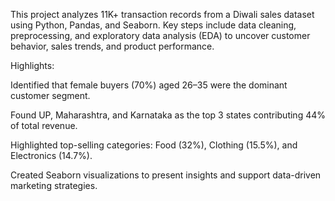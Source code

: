 This project analyzes 11K+ transaction records from a Diwali sales dataset using Python, Pandas, and Seaborn.
Key steps include data cleaning, preprocessing, and exploratory data analysis (EDA) to uncover customer behavior, sales trends, and product performance.

Highlights:

Identified that female buyers (70%) aged 26–35 were the dominant customer segment.

Found UP, Maharashtra, and Karnataka as the top 3 states contributing 44% of total revenue.

Highlighted top-selling categories: Food (32%), Clothing (15.5%), and Electronics (14.7%).

Created Seaborn visualizations to present insights and support data-driven marketing strategies.
